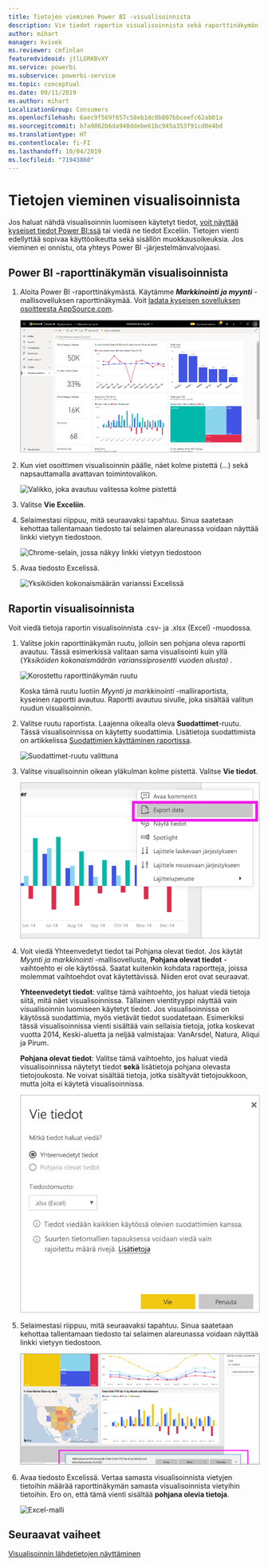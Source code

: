 ```yaml
---
title: Tietojen vieminen Power BI -visualisoinnista
description: Vie tiedot raportin visualisoinnista sekä raporttinäkymän visualisoinnista ja avaa ne Excelissä.
author: mihart
manager: kvivek
ms.reviewer: cmfinlan
featuredvideoid: jtlLGRKBvXY
ms.service: powerbi
ms.subservice: powerbi-service
ms.topic: conceptual
ms.date: 09/11/2019
ms.author: mihart
LocalizationGroup: Consumers
ms.openlocfilehash: 6aec9f569f657c58eb1dc0b807bbceefc62ab01a
ms.sourcegitcommit: b7a9862b6da940ddebe61bc945a353f91cd0e4bd
ms.translationtype: HT
ms.contentlocale: fi-FI
ms.lasthandoff: 10/04/2019
ms.locfileid: "71943860"
---
```

# <a name="export-data-from-a-visual"></a>Tietojen vieminen visualisoinnista
Jos haluat nähdä visualisoinnin luomiseen käytetyt tiedot, [voit näyttää kyseiset tiedot Power BI:ssä](end-user-show-data.md) tai viedä ne tiedot Exceliin. Tietojen vienti edellyttää sopivaa käyttöoikeutta sekä sisällön muokkausoikeuksia. Jos vieminen ei onnistu, ota yhteys Power BI -järjestelmänvalvojaasi. 

## <a name="from-a-visual-on-a-power-bi-dashboard"></a>Power BI -raporttinäkymän visualisoinnista

1. Aloita Power BI -raporttinäkymästä. Käytämme ***Markkinointi ja myynti*** -mallisovelluksen raporttinäkymää. Voit [ladata kyseisen sovelluksen osoitteesta AppSource.com](https://appsource.microsoft.com/en-us/product/power-bi/microsoft-retail-analysis-sample.salesandmarketingsample-preview?flightCodes=e2b06c7a-a438-4d99-9eb6-4324ce87f282).

    ![Sovelluksen raporttinäkymä](media/end-user-export/power-bi-dashboards.png)

2. Kun viet osoittimen visualisoinnin päälle, näet kolme pistettä (...) sekä napsauttamalla avattavan toimintovalikon.

    ![Valikko, joka avautuu valitessa kolme pistettä](media/end-user-export/power-bi-action-menu.png)

3. Valitse **Vie Exceliin**.

4. Selaimestasi riippuu, mitä seuraavaksi tapahtuu. Sinua saatetaan kehottaa tallentamaan tiedosto tai selaimen alareunassa voidaan näyttää linkki vietyyn tiedostoon. 

    ![Chrome-selain, jossa näkyy linkki vietyyn tiedostoon](media/end-user-export/power-bi-dashboard-exports.png)

5. Avaa tiedosto Excelissä.  

    ![Yksiköiden kokonaismäärän varianssi Excelissä](media/end-user-export/power-bi-excel.png)


## <a name="from-a-visual-in-a-report"></a>Raportin visualisoinnista
Voit viedä tietoja raportin visualisoinnista .csv- ja .xlsx (Excel) -muodossa. 

1. Valitse jokin raporttinäkymän ruutu, jolloin sen pohjana oleva raportti avautuu.  Tässä esimerkissä valitaan sama visualisointi kuin yllä (*Yksiköiden kokonaismäärän varianssiprosentti vuoden alusta)* . 

    ![Korostettu raporttinäkymän ruutu](media/end-user-export/power-bi-export-reports.png)

    Koska tämä ruutu luotiin *Myynti ja markkinointi* -malliraportista, kyseinen raportti avautuu. Raportti avautuu sivulle, joka sisältää valitun ruudun visualisoinnin. 

2. Valitse ruutu raportista. Laajenna oikealla oleva **Suodattimet**-ruutu. Tässä visualisoinnissa on käytetty suodattimia. Lisätietoja suodattimista on artikkelissa [Suodattimien käyttäminen raportissa](end-user-report-filter.md).

    ![Suodattimet-ruutu valittuna](media/end-user-export/power-bi-export-filter.png)


3. Valitse visualisoinnin oikean yläkulman kolme pistettä. Valitse **Vie tiedot**.

    ![Avattavasta valikosta valittujen tietojen vieminen](media/end-user-export/power-bi-export-report.png)

4. Voit viedä Yhteenvedetyt tiedot tai Pohjana olevat tiedot. Jos käytät *Myynti ja markkinointi* -mallisovellusta, **Pohjana olevat tiedot** -vaihtoehto ei ole käytössä. Saatat kuitenkin kohdata raportteja, joissa molemmat vaihtoehdot ovat käytettävissä. Niiden erot ovat seuraavat.

    **Yhteenvedetyt tiedot**: valitse tämä vaihtoehto, jos haluat viedä tietoja siitä, mitä näet visualisoinnissa.  Tällainen vientityyppi näyttää vain visualisoinnin luomiseen käytetyt tiedot. Jos visualisoinnissa on käytössä suodattimia, myös vietävät tiedot suodatetaan. Esimerkiksi tässä visualisoinnissa vienti sisältää vain sellaisia tietoja, jotka koskevat vuotta 2014, Keski-aluetta ja neljää valmistajaa: VanArsdel, Natura, Aliqui ja Pirum.
  

    **Pohjana olevat tiedot**: Valitse tämä vaihtoehto, jos haluat viedä visualisoinnissa näytetyt tiedot **sekä** lisätietoja pohjana olevasta tietojoukosta.  Ne voivat sisältää tietoja, jotka sisältyvät tietojoukkoon, mutta joita ei käytetä visualisoinnissa. 

    ![Valikko, josta valitset pohjana olevat tiedot tai yhteenvedetyt tiedot](media/end-user-export/power-bi-export-option.png)

5. Selaimestasi riippuu, mitä seuraavaksi tapahtuu. Sinua saatetaan kehottaa tallentamaan tiedosto tai selaimen alareunassa voidaan näyttää linkki vietyyn tiedostoon. 

    ![Viety tiedosto näytettynä Microsoft Edge -selaimessa](media/end-user-export/power-bi-export-edge-browser.png)


6. Avaa tiedosto Excelissä. Vertaa samasta visualisoinnista vietyjen tietoihin määrää raporttinäkymän samasta visualisoinnista vietyihin tietoihin. Ero on, että tämä vienti sisältää **pohjana olevia tietoja**. 

    ![Excel-malli](media/end-user-export/power-bi-underlying.png)

## <a name="next-steps"></a>Seuraavat vaiheet

[Visualisoinnin lähdetietojen näyttäminen](end-user-show-data.md)